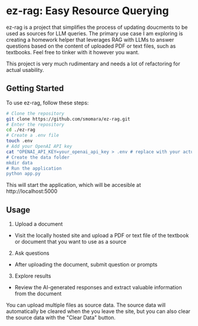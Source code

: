 # ez-rag: Easy Resource Querying

ez-rag is a project that simplifies the process of updating doucments to be used as sources for LLM queries. The primary use case I am exploring is creating a homework helper that leverages RAG with LLMs to answer questions based on the content of uploaded PDF or text files, such as textbooks. Feel free to tinker with it however you want.

This project is very much rudimentary and needs a lot of refactoring for actual usability.

## Getting Started
To use ez-rag, follow these steps:
```bash
# Clone the repository
git clone https://github.com/smomara/ez-rag.git
# Enter the repository
cd ./ez-rag
# Create a .env file
touch .env
# Add your OpenAI API key
cat "OPENAI_API_KEY=your_openai_api_key > .env # replace with your actual OpenAI API key
# Create the data folder
mkdir data
# Run the application
python app.py
```
This will start the application, which will be accesible at http://localhost:5000

## Usage
1. Upload a document
- Visit the locally hosted site and upload a PDF or text file of the textbook or document that you want to use as a source
2. Ask questions
- After uploading the document, submit question or prompts
3. Explore results
- Review the AI-generated responses and extract valuable information from the document

You can upload multiple files as source data. The source data will automatically be cleared when the you leave the site, but you can also clear the source data with the "Clear Data" button.